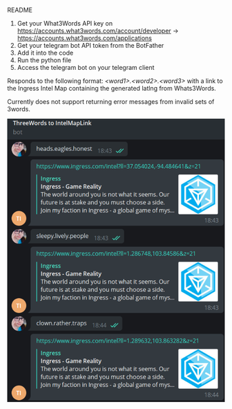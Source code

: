 README

1. Get your What3Words API key on https://accounts.what3words.com/account/developer → https://accounts.what3words.com/applications
2. Get your telegram bot API token from the BotFather
3. Add it into the code
4. Run the python file 
5. Access the telegram bot on your telegram client

Responds to the following format: *\<word1\>.\<word2\>.\<word3\>* with a link to the Ingress Intel Map containing the generated latlng from Whats3Words. 

Currently does not support returning error messages from invalid sets of 3words. 

![example](https://raw.githubusercontent.com/woonie/threewordstointelmap/master/3words.png)
